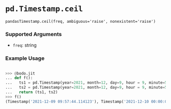 # `pd.Timestamp.ceil`

`pandasTimestamp.ceil(freq, ambiguous='raise', nonexistent='raise')`

### Supported Arguments

- `freq`: string

### Example Usage

```py

>>> @bodo.jit
... def f():
...   ts1 = pd.Timestamp(year=2021, month=12, day=9, hour = 9, minute=57, second=44, microsecond=114123)
...   ts2 = pd.Timestamp(year=2021, month=12, day=9, hour = 9, minute=57, second=44, microsecond=114123).ceil("D")
...   return (ts1, ts2)
>>> f()
(Timestamp('2021-12-09 09:57:44.114123'), Timestamp('2021-12-10 00:00:00'))
```
